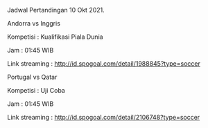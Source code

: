 Jadwal Pertandingan 10 Okt 2021.

Andorra vs Inggris

Kompetisi : Kualifikasi Piala Dunia

Jam : 01:45 WIB

Link streaming : http://id.spogoal.com/detail/1988845?type=soccer

Portugal vs Qatar

Kompetisi : Uji Coba

Jam : 01:45 WIB

Link streaming : http://id.spogoal.com/detail/2106748?type=soccer
